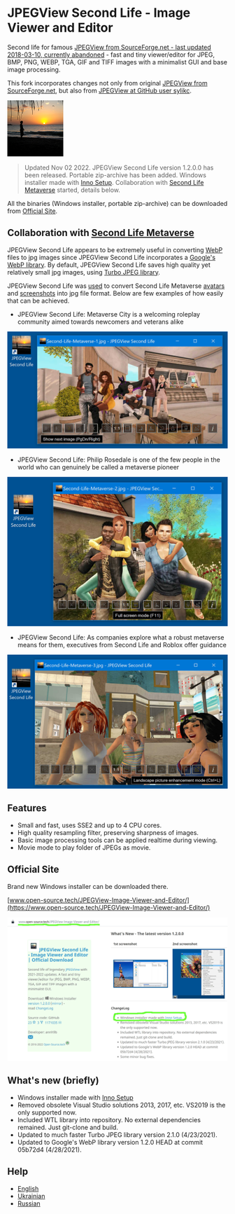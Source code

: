 # JPEGView Second Life - Image Viewer and Editor

Second life for famous [JPEGView from SourceForge.net - last updated 2018-03-10, currently abandoned](https://sourceforge.net/projects/jpegview/) - fast and tiny viewer/editor for JPEG, BMP, PNG, WEBP, TGA, GIF and TIFF images with a minimalist GUI and base image processing.

This fork incorporates changes not only from original [JPEGView from SourceForge.net](https://sourceforge.net/projects/jpegview/),
but also from [JPEGView at GitHub user sylikc](https://github.com/sylikc/jpegview).

![JPEGView Second Life icon](favicon_large.png?raw=true)

> Updated Nov 02 2022. JPEGView Second Life version 1.2.0.0 has been released. Portable zip-archive has been added. Windows installer made with [Inno Setup](https://jrsoftware.org/isinfo.php). Collaboration with [Second Life Metaverse](https://en.wikipedia.org/wiki/Second_Life) started, details below.

All the binaries (Windows installer, portable zip-archive) can be downloaded from [Official Site](https://www.open-source.tech/JPEGView-Image-Viewer-and-Editor/).

## Collaboration with [Second Life Metaverse](https://en.wikipedia.org/wiki/Second_Life)

JPEGView Second Life appears to be extremely useful in converting [WebP](https://en.wikipedia.org/wiki/WebP) files to jpg images
since JPEGView Second Life incorporates a [Google's WebP library](https://chromium.googlesource.com/webm/libwebp).
By default, JPEGView Second Life saves high quality yet relatively small jpg images, using [Turbo JPEG library](https://libjpeg-turbo.org).

JPEGView Second Life was [used](https://secondlife.com/destination/metaverse-city) to convert Second Life Metaverse
[avatars](https://www.pcgamer.com/second-life-metaverse-interview/) and [screenshots](https://mitsloan.mit.edu/ideas-made-to-matter/what-second-life-and-roblox-can-teach-us-about-metaverse)
into jpg file format. Below are few examples of how easily that can be achieved.

* JPEGView Second Life: Metaverse City is a welcoming roleplay community aimed towards newcomers and veterans alike

![JPEGView Second Life: Metaverse City is a welcoming roleplay community aimed towards newcomers and veterans alike](screenshots/JpegView-SL-1.jpg?raw=true)

* JPEGView Second Life: Philip Rosedale is one of the few people in the world who can genuinely be called a metaverse pioneer

![JPEGView Second Life: Philip Rosedale is one of the few people in the world who can genuinely be called a metaverse pioneer](screenshots/JpegView-SL-2.jpg?raw=true)

* JPEGView Second Life: As companies explore what a robust metaverse means for them, executives from Second Life and Roblox offer guidance

![JPEGView Second Life: As companies explore what a robust metaverse means for them, executives from Second Life and Roblox offer guidance](screenshots/JpegView-SL-3.jpg?raw=true)

## Features

* Small and fast, uses SSE2 and up to 4 CPU cores.
* High quality resampling filter, preserving sharpness of images.
* Basic image processing tools can be applied realtime during viewing.
* Movie mode to play folder of JPEGs as movie.

## Official Site

Brand new Windows installer can be downloaded there.

[www.open-source.tech/JPEGView-Image-Viewer-and-Editor/](https://www.open-source.tech/JPEGView-Image-Viewer-and-Editor/)

![www.open-source.tech/JPEGView-Image-Viewer-and-Editor/ screenshot](open-source-tech.jpg?raw=true)

## What's new (briefly)

* Windows installer made with [Inno Setup](https://jrsoftware.org/isinfo.php)
* Removed obsolete Visual Studio solutions 2013, 2017, etc. VS2019 is the only supported now.
* Included WTL library into repository. No external dependencies remained. Just git-clone and build.
* Updated to much faster Turbo JPEG library version 2.1.0 (4/23/2021).
* Updated to Google's WebP library version 1.2.0 HEAD at commit 05b72d4 (4/28/2021).

## Help

* [English](https://www.open-source.tech/JPEGView-Image-Viewer-and-Editor/readme.html)
* [Ukrainian](https://www.open-source.tech/JPEGView-Image-Viewer-and-Editor/readme-ua.html)
* [Russian](https://www.open-source.tech/JPEGView-Image-Viewer-and-Editor/readme-ru.html)
